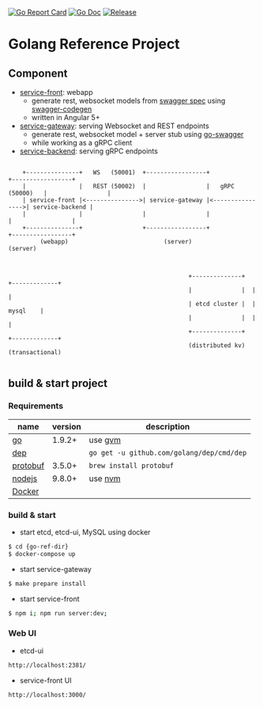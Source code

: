[![Go Report Card](https://goreportcard.com/badge/github.com/1ambda/go-ref?style=flat-square)](https://goreportcard.com/report/github.com/1ambda/go-ref)
[![Go Doc](https://img.shields.io/badge/godoc-reference-blue.svg?style=flat-square)](http://godoc.org/github.com/1ambda/go-ref)
[![Release](https://img.shields.io/github/release/1ambda/go-ref.svg?style=flat-square)](https://github.com/1ambda/go-ref/releases/latest)

# Golang Reference Project

## Component
- [service-front](https://github.com/1ambda/go-ref/tree/master/service-front): webapp
  * generate rest, websocket models from [swagger spec](https://github.com/1ambda/go-ref/tree/master/schema/swagger) using [swagger-codegen](https://github.com/swagger-api/swagger-codegen)
  - written in Angular 5+
- [service-gateway](https://github.com/1ambda/go-ref/tree/master/service-gateway): serving Websocket and REST endpoints
  * generate rest, websocket model + server stub using [go-swagger](https://github.com/go-swagger/go-swagger)
  * while working as a gRPC client
- [service-backend](https://github.com/1ambda/go-ref/tree/master/service-backend): serving gRPC endpoints


```                                                                                                  
                                                                                                     
    +---------------+   WS   (50001)  +-----------------+                  +-----------------+       
    |               |   REST (50002)  |                 |   gRPC (50000)   |                 |       
    | service-front |<--------------->| service-gateway |<---------------->| service-backend |       
    |               |                 |                 |                  |                 |       
    +---------------+                 +-----------------+                  +-----------------+       
         (webapp)                           (server)                             (server)            
                                                                                                     
                                                                                                     
                                                                                                     
                                                   +--------------+  +-------------+                 
                                                   |              |  |             |                 
                                                   | etcd cluster |  |    mysql    |                 
                                                   |              |  |             |                 
                                                   +--------------+  +-------------+                 
                                                   (distributed kv)  (transactional)                 
                                                                                       
```

## build & start project

### Requirements
| name | version | description |
|---|---|---|
| [go](https://github.com/golang/go) | 1.9.2+ | use [gvm](https://github.com/moovweb/gvm) |
| [dep](https://github.com/golang/dep) |  | `go get -u github.com/golang/dep/cmd/dep` |
| [protobuf](https://github.com/google/protobuf) | 3.5.0+ | `brew install protobuf` |
| [nodejs](https://nodejs.org/) | 9.8.0+ | use [nvm](https://github.com/creationix/nvm) |
| [Docker](https://www.docker.com/) | | |

### build & start
- start etcd, etcd-ui, MySQL using docker
```bash
$ cd {go-ref-dir}
$ docker-compose up
```


- start service-gateway
```bash
$ make prepare install
```

- start service-front
```bash
$ npm i; npm run server:dev;
```

### Web UI
- etcd-ui
```bash
http://localhost:2381/
```
- service-front UI
```bash
http://localhost:3000/
```

  
